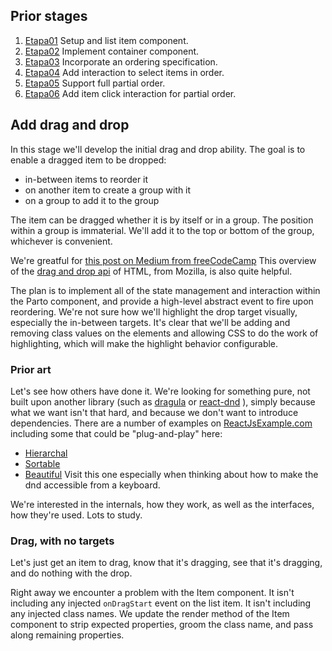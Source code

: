 ## Prior stages
1. [Etapa01](Etapa01.md) Setup and list item component.
1. [Etapa02](Etapa02.md) Implement container component.
1. [Etapa03](Etapa03.md) Incorporate an ordering specification.
1. [Etapa04](Etapa04.md) Add interaction to select items in order.
1. [Etapa05](Etapa05.md) Support full partial order.
1. [Etapa06](Etapa06.md) Add item click interaction for partial order.

## Add drag and drop

In this stage we'll develop the initial drag and drop ability.
The goal is to enable a dragged item to be dropped:
- in-between items to reorder it
- on another item to create a group with it
- on a group to add it to the group

The item can be dragged whether it is by itself or in a group.
The position within a group is immaterial. We'll add it to the top
or bottom of the group, whichever is convenient.

We're greatful for
[this post on Medium from freeCodeCamp](https://medium.freecodecamp.org/reactjs-implement-drag-and-drop-feature-without-using-external-libraries-ad8994429f1a)
This overview of the
[drag and drop api](https://developer.mozilla.org/en-US/docs/Web/API/HTML_Drag_and_Drop_API)
of HTML, from Mozilla, is also quite helpful.

The plan is to implement all of the state management and interaction
within the Parto component, and provide a high-level abstract event
to fire upon reordering. We're not sure how we'll highlight the drop
target visually, especially the in-between targets. It's clear that we'll
be adding and removing class values on the elements and allowing CSS
to do the work of highlighting, which will make the highlight behavior
configurable.

### Prior art

Let's see how others have done it.
We're looking for something pure, not built upon another library
(such as
[dragula](https://github.com/bevacqua/react-dragula)
or
[react-dnd](https://github.com/react-dnd/react-dnd)
),
simply because what we want isn't that hard, and because
we don't want to introduce dependencies.
There are a number of examples on
[ReactJsExample.com](https://reactjsexample.com/tag/drag-drop/)
including some that could be "plug-and-play" here:
- [Hierarchal](https://reactjsexample.com/drag-and-drop-sortable-component-for-nested-data-and-hierarchies/)
- [Sortable](https://reactjsexample.com/a-set-of-higher-order-components-to-turn-any-list-into-an-animated-sortable-list/)
- [Beautiful](https://reactjsexample.com/beautiful-accessible-drag-and-drop-for-lists-with-react-js-2/)
  Visit this one especially when thinking about how to make the dnd accessible
  from a keyboard.

We're interested in the internals, how they work, as well as the interfaces,
how they're used. Lots to study.

### Drag, with no targets

Let's just get an item to drag, know that it's dragging, see that it's
dragging, and do nothing with the drop.

Right away we encounter a problem with the Item component. It isn't
including any injected `onDragStart` event on the list item. It isn't
including any injected class names.
We update the render method of the Item component to strip expected
properties, groom the class name, and pass along remaining properties.

